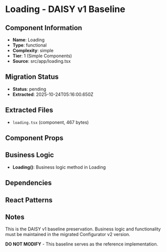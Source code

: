 # Loading - DAISY v1 Baseline

## Component Information

- **Name**: Loading
- **Type**: functional
- **Complexity**: simple
- **Tier**: 1 (Simple Components)
- **Source**: src/app/loading.tsx

## Migration Status

- **Status**: pending
- **Extracted**: 2025-10-24T05:16:00.650Z

## Extracted Files

- `loading.tsx` (component, 467 bytes)

## Component Props



## Business Logic

- **Loading()**: Business logic method in Loading

## Dependencies



## React Patterns



## Notes

This is the DAISY v1 baseline preservation. Business logic and functionality
must be maintained in the migrated Configurator v2 version.

**DO NOT MODIFY** - This baseline serves as the reference implementation.

